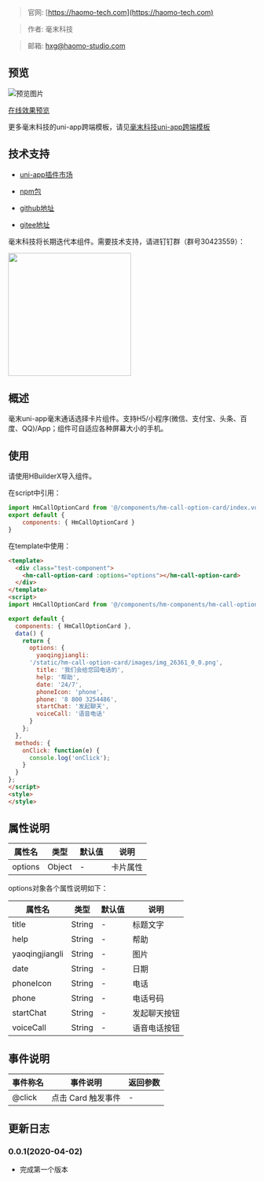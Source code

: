 > 官网: [https://haomo-tech.com](https://haomo-tech.com)

> 作者: 毫末科技

> 邮箱: hxg@haomo-studio.com

## 预览

![预览图片](http://downloads.haomo-tech.com/uniapp/hm-call-option-card.png)

[在线效果预览](http://template.uniapp.haomo-tech.com/pages/haomo/test-component/hm-call-option-card)

更多毫末科技的uni-app跨端模板，请见[毫末科技uni-app跨端模板](https://haomo-tech.com/sale.html)

## 技术支持

* [uni-app插件市场](https://ext.dcloud.net.cn/plugin?id=1564)

* [npm包](https://www.npmjs.com/package/hm-uniapp-call-option-card)

* [github地址](https://github.com/haomo-studio/hm-uniapp-call-option-card)

* [gitee地址](https://gitee.com/haomo/hm-uniapp-call-option-card)

毫末科技将长期迭代本组件。需要技术支持，请进钉钉群（群号30423559）：

<img width="250" src="http://downloads.haomo-tech.com/%E6%AF%AB%E6%9C%ABuniapp%E7%BB%84%E4%BB%B6%E6%8A%80%E6%9C%AF%E6%94%AF%E6%8C%81.jpg">

## 概述

毫末uni-app毫末通话选择卡片组件。支持H5/小程序(微信、支付宝、头条、百度、QQ)/App；组件可自适应各种屏幕大小的手机。

## 使用

请使用HBuilderX导入组件。

在script中引用：

```javascript
import HmCallOptionCard from '@/components/hm-call-option-card/index.vue'
export default {
    components: { HmCallOptionCard }
}
```

在template中使用：

```html
<template>
  <div class="test-component">
    <hm-call-option-card :options="options"></hm-call-option-card>
  </div>
</template>
<script>
import HmCallOptionCard from '@/components/hm-components/hm-call-option-card/index.vue'

export default {
  components: { HmCallOptionCard },
  data() {
    return {
      options: {
        yaoqingjiangli:
      '/static/hm-call-option-card/images/img_26361_0_0.png',
        title: '我们会给您回电话的',
        help: '帮助',
        date: '24/7',
        phoneIcon: 'phone',
        phone: '8 800 3254486',
        startChat: '发起聊天',
        voiceCall: '语音电话'
      }
    };
  },
  methods: {
    onClick: function(e) {
      console.log('onClick');
    }
  }
};
</script>
<style>
</style>
```

## 属性说明

| 属性名        | 类型     | 默认值 | 说明                                                                       |
|-----------   |---------|--------|----------------------------------------------------------------------------|
| options        | Object  | -      | 卡片属性                                                                   |

options对象各个属性说明如下：

| 属性名        | 类型     | 默认值 | 说明                                                                       |
|-----------   |---------|--------|----------------------------------------------------------------------------|
| title        | String  | -      | 标题文字                                                                   |
| help        | String  | -      | 帮助                                                                   |
| yaoqingjiangli        | String  | -      | 图片                                                                   |
| date        | String  | -      | 日期                                                                   |
| phoneIcon        | String  | -      | 电话                                                                   |
| phone        | String  | -      | 电话号码                                                                   |
| startChat        | String  | -      | 发起聊天按钮                                                                   |
| voiceCall        | String  | -      | 语音电话按钮                                                                   |

## 事件说明

| 事件称名   | 事件说明           | 返回参数 |
|----------|--------------------|----------|
| @click   | 点击 Card 触发事件 | -        |

## 更新日志

### 0.0.1(2020-04-02)

* 完成第一个版本